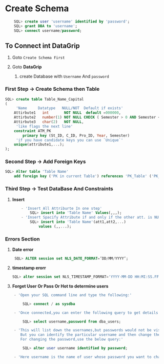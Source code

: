 # Create Schema

```sql
    SQL> create user 'username' identified by 'password';
    SQL> grant DBA to 'username';
    SQL> connect username/password;
```

## To Connect int DataGrip

1. Goto `Create Schema First`

2. Goto **DataGrip**

   1. create Database with `Username` And `password`

### First Step -> Create Schema then Table

```sql
SQL> create table Table_Name_Capital
(
     'Name     Datatype   NULL/NOT  Default if exists'
    Attirbute1   int       NOT NULL  default =000000,
    Attirbute2   number(1) NOT NULL CHECK ( Semester > 0 AND Semester < 4 ),
    Attirbute3   char(2)   NOT NULL,
     'like flags the next line'
    constraint ATM_PK
        primary key (St_ID, C_ID, Pro_ID, Year, Semester)
     'if you have candidate keys you can use `Unique`'
    unique(attribute1,...);
);
```

### Second Step -> Add Foreign Keys

```sql
SQL> Alter table 'Table Name'
    add foreign key ('PK in current Table') references 'PK_Table' ('PK_Name');
```

### Third Step -> Test DataBase And Constraints

1. **Insert**

   ```sql
       - 'Insert All Attriburte In one step'
           SQL> insert into 'Table Name' Values(,,,);
       - 'Insert Spacify Attribute if and only if the other att. is NULL'
           SQL> insert into 'Table Name'(att1,att2,...)
               values (,,...);
   ```

### Errors Section

1. **Date error**

   ```sql
    SQL> ALTER session set NLS_DATE_FORMAT=’DD/MM/YYYY’;
   ```

2. **timestamp erorr**

   ```sql
   SQL> alter session set NLS_TIMESTAMP_FORMAT='YYYY-MM-DD HH:MI:SS.FF';
   ```

3. **Forget User Or Pass Or Hot to determine users**

```sql
    - 'Open your SQL command line and type the following:'

        SQL> connect / as sysdba

    - 'Once connected,you can enter the following query to get details of username and password:'

        SQL> select username,password from dba_users;

    - 'This will list down the usernames,but passwords would not be visible.
       But you can identify the particular username and then change the password for that user.
       For changing the password,use the below query:'

        SQL> alter user username identified by password;

    - 'Here username is the name of user whose password you want to change and password is the new password.'
```
